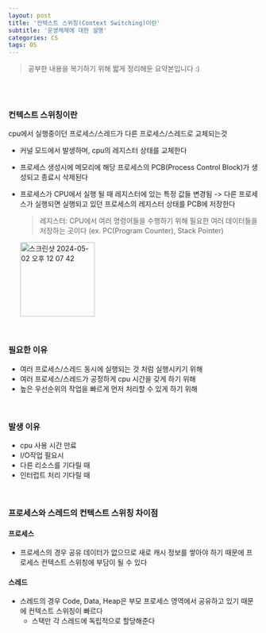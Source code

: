 ```yaml
---
layout: post
title: '컨텍스트 스위칭(Context Switching)이란'
subtitle: '운영체제에 대한 설명'
categories: CS
tags: OS
---
```

> 공부한 내용을 복기하기 위해 짧게 정리해둔 요약본입니다 :)

<br><br>

### 컨텍스트 스위칭이란
cpu에서 실행중이던 프로세스/스레드가 다른 프로세스/스레드로 교체되는것
- 커널 모드에서 발생하며, cpu의 레지스터 상태를 교체한다
- 프로세스 생성시에 메모리에 해당 프로세스의 PCB(Process Control Block)가 생성되고 종료시 삭제된다    
- 프로세스가 CPU에서 실행 될 때 레지스터에 있는 특정 값들 변경됨 -> 다른 프로세스가 실행되면 실행되고 있던 프로세스의 레지스터 상태를 PCB에 저장한다     
    > 레지스터: CPU에서 여러 명령어들을 수행하기 위해 필요한 여러 데이터들을 저장하는 곳이다 (ex. PC(Program Counter), Stack Pointer)

    <img width="150"  margin-left= "10px" alt="스크린샷 2024-05-02 오후 12 07 42" src="https://github.com/heejung-gjt/heejung-gjt.github.io/assets/64240637/118572c2-45ff-4d8f-b2b7-2b0a09e62a82">

<br>

### 필요한 이유
- 여러 프로세스/스레드 동시에 실행되는 것 처럼 실행시키기 위해
- 여러 프로세스/스레드가 공정하게 cpu 시간을 갖게 하기 위해
- 높은 우선순위의 작업을 빠르게 먼저 처리할 수 있게 하기 위해

<br>

### 발생 이유
- cpu 사용 시간 만료
- I/O작업 필요시
- 다른 리소스를 기다릴 때
- 인터럽트 처리 기다릴 때

<br>

### 프로세스와 스레드의 컨텍스트 스위칭 차이점

#### 프로세스
- 프로세스의 경우 공유 데이터가 없으므로 새로 캐시 정보를 쌓아야 하기 때문에 프로세스 컨텍스트 스위칭에 부담이 될 수 있다

#### 스레드
- 스레드의 경우 Code, Data, Heap은 부모 프로세스 영역에서 공유하고 있기 때문에 컨텍스트 스위칭이 빠르다
    - 스택만 각 스레드에 독립적으로 할당해준다
